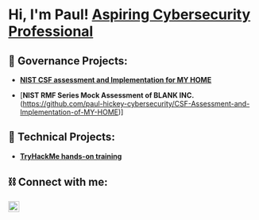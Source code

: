 <h1>Hi, I'm Paul! <a href="https://www.linkedin.com/in/paul-hickey-811b6aa8">Aspiring Cybersecurity Professional</a>
<h2>🔭 Governance Projects:</h2>

- [<b>NIST CSF assessment and Implementation for MY HOME</b>](https://github.com/paul-hickey-cybersecurity/CSF-Assessment-and-Implementation-of-MY-HOME)
  
- [<b>NIST RMF Series Mock Assessment of BLANK INC.</b>(https://github.com/paul-hickey-cybersecurity/CSF-Assessment-and-Implementation-of-MY-HOME)]
  

<h2>🔧 Technical Projects:</h2>

- [<b>TryHackMe hands-on training</b>](https://tryhackme.com/r/p/paullypaull)

<h2> ⛓ Connect with me:</h2>


[<img align="left" alt="JoshMadakor | LinkedIn" width="22px" src="https://cdn.jsdelivr.net/npm/simple-icons@v3/icons/linkedin.svg" />][linkedin]


[linkedin]: https://www.linkedin.com/in/paul-hickey-811b6aa8

<!--
**joshmadakor1/joshmadakor1** is a ✨ _special_ ✨ repository because its `README.md` (this file) appears on your GitHub profile.

Here are some ideas to get you started:

- 🔭 I’m currently working on ...
- 🌱 I’m currently learning ...
- 👯 I’m looking to collaborate on ...
- 🤔 I’m looking for help with ...
- 💬 Ask me about ...
- 📫 How to reach me: ...
- 😄 Pronouns: ...
- ⚡ Fun fact: ...
-->
